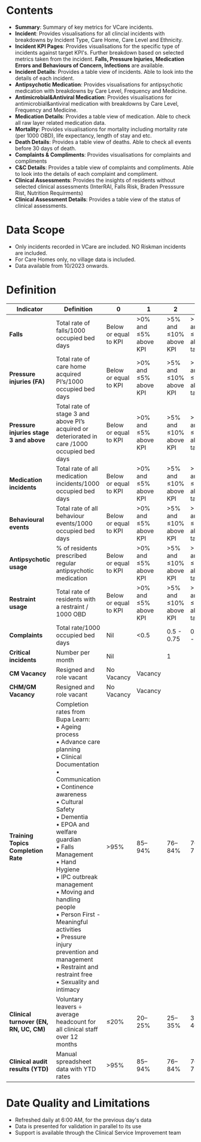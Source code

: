 # Contents
 
- **Summary**: Summary of key metrics for VCare incidents.
- **Incident**: Provides visualisations for all clincial incidents with breakdowns by Incident Type, Care Home, Care Level and Ethnicity.
- **Incident KPI Pages**: Provides visualisations for the specific type of incidents against target KPI's. Further breakdown based on selected metrics taken from the incident. **Falls, Pressure Injuries, Medication Errors and Behaviours of Concern, Infections** are available.
- **Incident Details**: Provides a table view of incidents. Able to look into the details of each incident.
- **Antipsychotic Medication**: Provides visualisations for antipsychotic medication with breakdowns by Care Level, Frequency and Medicine.
- **Antimicrobial&Antiviral Medication**: Provides visualisations for antimicrobial&antiviral medication with breakdowns by Care Level, Frequency and Medicine.
- **Medication Details**: Provides a table view of medication. Able to check all raw layer related medication data.
- **Mortality**: Provides visualisations for mortality including mortality rate (per 1000 OBD), life expectancy, length of stay and etc.
- **Death Details**: Provides a table view of deaths. Able to check all events before 30 days of death.
- **Complaints & Compliments**: Provides visualisations for complaints and compliments
- **C&C Details**: Provides a table view of complaints and compliments. Able to look into the details of each complaint and compliment.
- **Clinical Assessments**: Provides the insights of residents without selected clinical assessments (InterRAI, Falls Risk, Braden Presssure Rist, Nutrition Requirments)
- **Clinical Assessment Details**: Provides a table view of the status of clinical assessments.
 
# Data Scope
 
- Only incidents recorded in VCare are included. NO Riskman incidents are included.
- For Care Homes only, no village data is included.
- Data available from 10/2023 onwards.
 
# Definition
 

| **Indicator** | **Definition** | **0** | **1** | **2** | **3** | **4** |
|--------------|----------------|-------|-------|-------|-------|-------|
| **Falls** | Total rate of falls/1000 occupied bed days | Below or equal to KPI | >0% and ≤5% above KPI | >5% and ≤10% above KPI | >10% and ≤15% above target | >15% above target |
| **Pressure injuries (FA)** | Total rate of care home acquired PI’s/1000 occupied bed days | Below or equal to KPI | >0% and ≤5% above KPI | >5% and ≤10% above KPI | >10% and ≤15% above target | >15% above target |
| **Pressure injuries stage 3 and above** | Total rate of stage 3 and above PI’s acquired or deteriorated in care /1000 occupied bed days | Below or equal to KPI | >0% and ≤5% above KPI | >5% and ≤10% above KPI | >10% and ≤15% above target | >15% above target |
| **Medication incidents** | Total rate of all medication incidents/1000 occupied bed days | Below or equal to KPI | >0% and ≤5% above KPI | >5% and ≤10% above KPI | >10% and ≤15% above target | >15% above target |
| **Behavioural events** | Total rate of all behaviour events/1000 occupied bed days | Below or equal to KPI | >0% and ≤5% above KPI | >5% and ≤10% above KPI | >10% and ≤15% above target | >15% above target |
| **Antipsychotic usage** | % of residents prescribed regular antipsychotic medication | Below or equal to KPI | >0% and ≤5% above KPI | >5% and ≤10% above KPI | >10% and ≤15% above target | >15% above target |
| **Restraint usage** | Total rate of residents with a restraint / 1000 OBD | Below or equal to KPI | >0% and ≤5% above KPI | >5% and ≤10% above KPI | >10% and ≤15% above target | >15% above target |
| **Complaints** | Total rate/1000 occupied bed days | Nil | <0.5 | 0.5 - 0.75 | 0.76 - 0.9 | >0.9 |
| **Critical incidents** | Number per month | Nil |  | 1 |  | >1 |
| **CM Vacancy** | Resigned and role vacant | No Vacancy | Vacancy |  |  |  |
| **CHM/GM Vacancy** | Resigned and role vacant | No Vacancy | Vacancy |  |  |  |
| **Training Topics Completion Rate** | Completion rates from Bupa Learn:<br>• Ageing process<br>• Advance care planning<br>• Clinical Documentation<br>• Communication<br>• Continence awareness<br>• Cultural Safety<br>• Dementia<br>• EPOA and welfare guardian<br>• Falls Management<br>• Hand Hygiene<br>• IPC outbreak management<br>• Moving and handling people<br>• Person First - Meaningful activities<br>• Pressure injury prevention and management<br>• Restraint and restraint free<br>• Sexuality and intimacy | >95% | 85–94% | 76–84% | 70–75% | 0–69% |
| **Clinical turnover (EN, RN, UC, CM)** | Voluntary leavers ÷ average headcount for all clinical staff over 12 months | ≤20% | 20–25% | 25–35% | 35–40% |  |
| **Clinical audit results (YTD)** | Manual spreadsheet data with YTD rates | >95% | 85–94% | 76–84% | 70–75% | 0–69% |


# Date Quality and Limitations
 
- Refreshed daily at 6:00 AM, for the previous day's data
- Data is presented for validation in parallel to its use
- Support is available through the Clinical Service Improvement team


